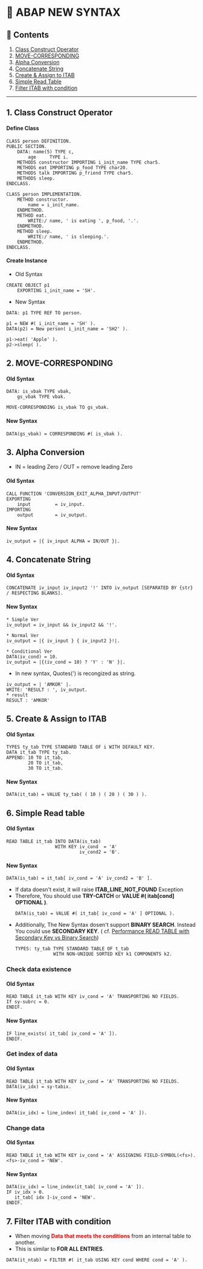 📓 ABAP NEW SYNTAX
=============

## 🔎 Contents
1. [Class Construct Operator](#1-class-construct-operator)
2. [MOVE-CORRESPONDING](#2-move-corresponding)
3. [Alpha Conversion](#3-alpha-conversion)
4. [Concatenate String](#4-concatenate-string)
5. [Create & Assign to ITAB](#5-create--assign-to-itab)
6. [Simple Read Table](#6-simple-read-table)
7. [Filter ITAB with condition](#7-filter-itab-with-condition)
---

## 1. Class Construct Operator

#### Define Class

```
CLASS person DEFINITION.
PUBLIC SECTION.
    DATA: name(5) TYPE c,
        age     TYPE i.
    METHODS constructor IMPORTING i_init_name TYPE char5.
    METHODS eat IMPORTING p_food TYPE char20.
    METHODS talk IMPORTING p_friend TYPE char5.
    METHODS sleep.
ENDCLASS.

CLASS person IMPLEMENTATION.
    METHOD constructor.
        name = i_init_name.
    ENDMETHOD.
    METHOD eat.
        WRITE:/ name, ' is eating ', p_food, '.'.
    ENDMETHOD.
    METHOD sleep.
        WRITE:/ name, ' is sleeping.'.
    ENDMETHOD.
ENDCLASS.
```
#### Create Instance
- Old Syntax

```
CREATE OBJECT p1
    EXPORTING i_init_name = 'SH'.
```
- New Syntax

```
DATA: p1 TYPE REF TO person.

p1 = NEW #( i_init_name = 'SH' ).
DATA(p2) = New person( i_init_name = 'SH2' ).

p1->eat( 'Apple' ).
p2->sleep( ).
```

## 2. MOVE-CORRESPONDING
#### Old Syntax
```
DATA: is_vbak TYPE vbak,
    gs_vbak TYPE vbak.

MOVE-CORRESPONDING is_vbak TO gs_vbak.
```
#### New Syntax
```
DATA(gs_vbak) = CORRESPONDING #( is_vbak ).
```
## 3. Alpha Conversion
- <span >IN = leading Zero / OUT = remove leading Zero</span>
#### Old Syntax
```
CALL FUNCTION 'CONVERSION_EXIT_ALPHA_INPUT/OUTPUT'
EXPORTING
    input         = iv_input.
IMPORTING
    output        = iv_output.
```
#### New Syntax
```
iv_output = |{ iv_input ALPHA = IN/OUT }|.
```
## 4. Concatenate String
#### Old Syntax
```
CONCATENATE iv_input iv_input2 '!' INTO iv_output [SEPARATED BY {str} / RESPECTING BLANKS].
```

#### New Syntax
```
* Simple Ver
iv_output = iv_input && iv_input2 && '!'.

* Normal Ver
iv_output = |{ iv_input } { iv_input2 }!|.

* Conditional Ver
DATA(iv_cond) = 10.
iv_output = |{(iv_cond = 10) ? 'Y' : 'N' }|.
```
- In new syntax, Quotes(') is recongized as string.  
```
iv_output = | 'AMKOR' |.
WRITE: 'RESULT : ', iv_output.
* result
RESULT : 'AMKOR'
```
## 5. Create & Assign to ITAB

#### Old Syntax
```
TYPES ty_tab TYPE STANDARD TABLE OF i WITH DEFAULT KEY.
DATA it_tab TYPE ty_tab.
APPEND: 10 TO it_tab,
        20 TO it_tab,
        30 TO it_tab.
```
#### New Syntax
```
DATA(it_tab) = VALUE ty_tab( ( 10 ) ( 20 ) ( 30 ) ).
```

## 6. Simple Read table
#### Old Syntax
```
READ TABLE it_tab INTO DATA(is_tab)
                  WITH KEY iv_cond  = 'A'
                           iv_cond2 = 'B'.
```
#### New Syntax
```
DATA(is_tab) = it_tab[ iv_cond = 'A' iv_cond2 = 'B' ].
```
- If data doesn't exist, it will raise **ITAB_LINE_NOT_FOUND** Exception
- Therefore, You should use **TRY-CATCH** or **VALUE #( itab[cond] OPTIONAL )**.
    ```
    DATA(is_tab) = VALUE #( it_tab[ iv_cond = 'A' ] OPTIONAL ).
    ```
- Additionally, The New Syntax dosen't support **BINARY SEARCH**. Instead You could use **SECONDARY KEY**. ( cf. [Performance READ TABLE with Secondary Key vs Binary Search](https://abaptechnicalhelp.blogspot.com/2019/07/secondary-table-key-vs-binary-search.html))
    ```
    TYPES: ty_tab TYPE STANDARD TABLE OF t_tab
                  WITH NON-UNIQUE SORTED KEY k1 COMPONENTS k2.
    ```
 
 ### Check data existence
 #### Old Syntax
 ```
 READ TABLE it_tab WITH KEY iv_cond = 'A' TRANSPORTING NO FIELDS.
 If sy-subrc = 0.
 ENDIF.
 ```
 #### New Syntax
 ```
 IF line_exists( it_tab[ iv_cond = 'A' ]).
 ENDIF.
 ```
### Get index of data
#### Old Syntax
```
READ TABLE it_tab WITH KEY iv_cond = 'A' TRANSPORTING NO FIELDS.
DATA(iv_idx) = sy-tabix.
```
#### New Syntax
```
DATA(iv_idx) = line_index( it_tab[ iv_cond = 'A' ]).
```
### Change data
#### Old Syntax
 ```
 READ TABLE it_tab WITH KEY iv_cond = 'A' ASSIGNING FIELD-SYMBOL(<fs>).
 <fs>-iv_cond = 'NEW'.
 ```
 #### New Syntax
 ```
 DATA(iv_idx) = line_index(it_tab[ iv_cond = 'A' ]).
 IF iv_idx > 0.
    it_tab[ idx ]-iv_cond = 'NEW'.
 ENDIF.
 ```

 ## 7. Filter ITAB with condition
 - When moving <span style='color:red; font-weight:bold;'>Data that meets the conditions</span> from an internal table to another.
 - This is similar to **FOR ALL ENTRIES**.
 ```
 DATA(it_ntab) = FILTER #( it_tab USING KEY cond WHERE cond = 'A' ).
 ```
